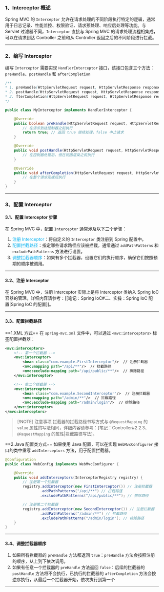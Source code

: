 ### 1、Interceptor 概述

Spring MVC 的 `Interceptor` 允许在请求处理的不同阶段执行特定的逻辑，通常用于日志记录、性能监控、权限验证、请求预处理、响应后处理等功能。与 Servlet 过滤器不同，`Interceptor` 直接与 Spring MVC 的请求处理流程相集成，可以在请求到达 Controller 之前和从 Controller 返回之后的不同阶段进行拦截。

---


### 2、编写 Interceptor

编写 `Interceptor` 需要实现 `HandlerInterceptor` 接口，该接口包含三个方法：`preHandle`、`postHandle` 和 `afterCompletion`
```java
/**
* 1. preHandle(HttpServletRequest request, HttpServletResponse response, Object handler)：在请求到达 Controller 之前调用。返回 true 表示继续执行请求，返回 false 则会阻止请求继续传递。
* 2. postHandle(HttpServletRequest request, HttpServletResponse response, Object handler, ModelAndView modelAndView)：在 Controller 执行完毕后调用，但在视图渲染之前。
* 3. fterCompletion(HttpServletRequest request, HttpServletResponse response, Object handler, Exception ex)：在整个请求完成后调用，通常用于清理资源。
*/

public class MyInterceptor implements HandlerInterceptor {

    @Override
    public boolean preHandle(HttpServletRequest request, HttpServletResponse response, Object handler) throws Exception {
        // 在请求到达控制器之前执行
        return true; // 返回 true 继续处理，false 中止请求
    }

    @Override
    public void postHandle(HttpServletRequest request, HttpServletResponse response, Object handler, ModelAndView modelAndView) throws Exception {
        // 在控制器处理后，但在视图渲染之前执行
    }

    @Override
    public void afterCompletion(HttpServletRequest request, HttpServletResponse response, Object handler, Exception ex) throws Exception {
        // 在整个请求完成后执行
    }
}
```

---


### 3、配置 Interceptor 

#### 3.1、配置 Interceptor 步骤

在 Spring MVC 中，配置 `Interceptor` 通常涉及以下三个步骤：
1. <font color="#00b0f0">注册 Interceptor</font>：将自定义的 `Interceptor` 类注册到 Spring 配置中。
2. <font color="#00b0f0">配置拦截路径</font>：指定哪些请求路径应该被拦截，通常通过 `addPathPatterns` 和 `excludePathPatterns` 方法进行设置。
3. <font color="#00b0f0">调整拦截器顺序</font>：如果有多个拦截器，设置它们的执行顺序，确保它们按照预期的顺序被调用。

---


#### 3.2、注册 Interceptor

在 Spring MVC 中，注册 Interceptor 实际上是将 Interceptor 类纳入 Spring IoC 容器的管理。详细内容请参考：[[笔记：Spring IoC#二、实操：Spring IoC 配置|Spring IoC 的配置]]。

---


#### 3.3、配置拦截路径

==1.XML 方式==
在 `spring-mvc.xml` 文件中，可以通过 `<mvc:interceptors>` 标签配置拦截器：
```xml
<mvc:interceptors>
	<!-- 第一个拦截器 -->
	<mvc:interceptor>
		<bean class="com.example.FirstInterceptor"/>  // 注册拦截器
		<mvc:mapping path="/api/**"/>  // 拦截路径
		<mvc:exclude-mapping path="/api/public/**"/>  // 排除路径
	</mvc:interceptor>

	<!-- 第二个拦截器 -->
	<mvc:interceptor>
		<bean class="com.example.SecondInterceptor"/>  // 注册拦截器
		<mvc:mapping path="/admin/**"/>  // 拦截路径
		<mvc:exclude-mapping path="/admin/login"/>  // 排除路径
	</mvc:interceptor>
</mvc:interceptors>
```

> [!NOTE] 注意事项
> 拦截器的拦截路径书写方式与 `@RequestMapping` 的 `value` 属性的写法相同，详细内容请参考：[笔记：Controller#2.2.3、`@RequestMapping` 的属性|拦截路径写法]。

==2.Java 配置类方式==
如果使用 Java 配置，可以在实现 `WebMvcConfigurer` 接口的类中重写 `addInterceptors` 方法，用于配置拦截器。
```java
@Configuration
public class WebConfig implements WebMvcConfigurer {

	@Override
	public void addInterceptors(InterceptorRegistry registry) {
		// 注册第一个拦截器
		registry.addInterceptor(new FirstInterceptor())	// 注册拦截器
				.addPathPatterns("/api/**") // 拦截路径
				.excludePathPatterns("/api/public/**"); // 排除路径

		// 注册第二个拦截器
		registry.addInterceptor(new SecondInterceptor()) // 注册拦截器
				.addPathPatterns("/admin/**") // 拦截路径
				.excludePathPatterns("/admin/login"); // 排除路径
	}
}
```
---


#### 3.4、调整拦截器顺序
1. 如果所有拦截器的 `preHandle` 方法都返回 `true`：`preHandle` 方法会按照注册的顺序，从上到下依次调用。
2. 如果有任意一个拦截器的 `preHandle` 方法返回 `false`：后续的拦截器的 `postHandle` 方法将不会执行，已执行的拦截器的 `afterCompletion` 方法会按逆序执行，从最后一个拦截器开始，依次执行到第一个

---
